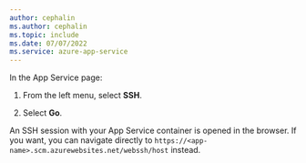 ```yaml
---
author: cephalin
ms.author: cephalin
ms.topic: include
ms.date: 07/07/2022
ms.service: azure-app-service
---
```


In the App Service page:

1. From the left menu, select **SSH**.

1. Select **Go**.

An SSH session with your App Service container is opened in the browser. If you want, you can navigate directly to `https://<app-name>.scm.azurewebsites.net/webssh/host` instead.